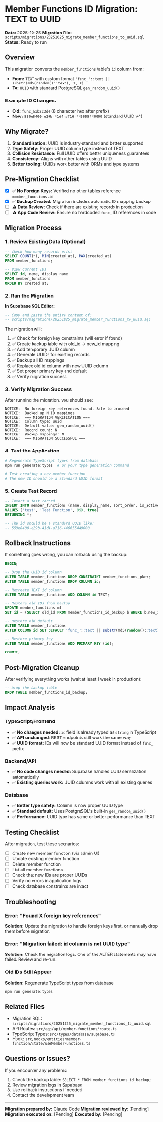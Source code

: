 # Member Functions ID Migration: TEXT to UUID

**Date:** 2025-10-25
**Migration File:** `scripts/migrations/20251025_migrate_member_functions_to_uuid.sql`
**Status:** Ready to run

## Overview

This migration converts the `member_functions` table's `id` column from:
- **From:** `TEXT` with custom format `'func_'::text || substr(md5(random()::text), 1, 8)`
- **To:** `UUID` with standard PostgreSQL `gen_random_uuid()`

### Example ID Changes:
- **Old:** `func_a1b2c3d4` (8 character hex after prefix)
- **New:** `550e8400-e29b-41d4-a716-446655440000` (standard UUID v4)

## Why Migrate?

1. **Standardization:** UUID is industry-standard and better supported
2. **Type Safety:** Proper UUID column type instead of TEXT
3. **Collision Resistance:** Full UUID offers better uniqueness guarantees
4. **Consistency:** Aligns with other tables using UUID
5. **Better tooling:** UUIDs work better with ORMs and type systems

## Pre-Migration Checklist

- [x] ✅ **No Foreign Keys:** Verified no other tables reference `member_functions.id`
- [x] ✅ **Backup Created:** Migration includes automatic ID mapping backup
- [ ] ⚠️ **Data Review:** Check if there are existing records in production
- [ ] ⚠️ **App Code Review:** Ensure no hardcoded `func_` ID references in code

## Migration Process

### 1. Review Existing Data (Optional)

```sql
-- Check how many records exist
SELECT COUNT(*), MIN(created_at), MAX(created_at)
FROM member_functions;

-- View current IDs
SELECT id, name, display_name
FROM member_functions
ORDER BY created_at;
```

### 2. Run the Migration

**In Supabase SQL Editor:**

```sql
-- Copy and paste the entire content of:
-- scripts/migrations/20251025_migrate_member_functions_to_uuid.sql
```

The migration will:
1. ✅ Check for foreign key constraints (will error if found)
2. ✅ Create backup table with old_id → new_id mapping
3. ✅ Add temporary UUID column
4. ✅ Generate UUIDs for existing records
5. ✅ Backup all ID mappings
6. ✅ Replace old id column with new UUID column
7. ✅ Set proper primary key and default
8. ✅ Verify migration success

### 3. Verify Migration Success

After running the migration, you should see:

```
NOTICE:  No foreign key references found. Safe to proceed.
NOTICE:  Backed up N ID mappings
NOTICE:  === MIGRATION VERIFICATION ===
NOTICE:  Column type: uuid
NOTICE:  Default value: gen_random_uuid()
NOTICE:  Record count: N
NOTICE:  Backup mappings: N
NOTICE:  === MIGRATION SUCCESSFUL ===
```

### 4. Test the Application

```bash
# Regenerate TypeScript types from database
npm run generate:types  # or your type generation command

# Test creating a new member function
# The new ID should be a standard UUID format
```

### 5. Create Test Record

```sql
-- Insert a test record
INSERT INTO member_functions (name, display_name, sort_order, is_active)
VALUES ('test', 'Test Function', 999, true)
RETURNING *;

-- The id should be a standard UUID like:
-- 550e8400-e29b-41d4-a716-446655440000
```

## Rollback Instructions

If something goes wrong, you can rollback using the backup:

```sql
BEGIN;

-- Drop the UUID id column
ALTER TABLE member_functions DROP CONSTRAINT member_functions_pkey;
ALTER TABLE member_functions DROP COLUMN id;

-- Recreate TEXT id column
ALTER TABLE member_functions ADD COLUMN id TEXT;

-- Restore old IDs from backup
UPDATE member_functions mf
SET id = (SELECT old_id FROM member_functions_id_backup b WHERE b.new_id = mf.id);

-- Restore old default
ALTER TABLE member_functions
ALTER COLUMN id SET DEFAULT 'func_'::text || substr(md5(random()::text), 1, 8);

-- Restore primary key
ALTER TABLE member_functions ADD PRIMARY KEY (id);

COMMIT;
```

## Post-Migration Cleanup

After verifying everything works (wait at least 1 week in production):

```sql
-- Drop the backup table
DROP TABLE member_functions_id_backup;
```

## Impact Analysis

### TypeScript/Frontend
- ✅ **No changes needed:** `id` field is already typed as `string` in TypeScript
- ✅ **API unchanged:** REST endpoints still work the same way
- ✅ **UUID format:** IDs will now be standard UUID format instead of `func_` prefix

### Backend/API
- ✅ **No code changes needed:** Supabase handles UUID serialization automatically
- ✅ **Existing queries work:** UUID columns work with all existing queries

### Database
- ✅ **Better type safety:** Column is now proper UUID type
- ✅ **Standard default:** Uses PostgreSQL's built-in `gen_random_uuid()`
- ✅ **Performance:** UUID type has same or better performance than TEXT

## Testing Checklist

After migration, test these scenarios:

- [ ] Create new member function (via admin UI)
- [ ] Update existing member function
- [ ] Delete member function
- [ ] List all member functions
- [ ] Check that new IDs are proper UUIDs
- [ ] Verify no errors in application logs
- [ ] Check database constraints are intact

## Troubleshooting

### Error: "Found X foreign key references"
**Solution:** Update the migration to handle foreign keys first, or manually drop them before migration.

### Error: "Migration failed: id column is not UUID type"
**Solution:** Check the migration logs. One of the ALTER statements may have failed. Review and re-run.

### Old IDs Still Appear
**Solution:** Regenerate TypeScript types from database:
```bash
npm run generate:types
```

## Related Files

- Migration SQL: `scripts/migrations/20251025_migrate_member_functions_to_uuid.sql`
- API Routes: `src/app/api/member-functions/route.ts`
- TypeScript Types: `src/types/database/supabase.ts`
- Hook: `src/hooks/entities/member-function/state/useMemberFunctions.ts`

## Questions or Issues?

If you encounter any problems:
1. Check the backup table: `SELECT * FROM member_functions_id_backup;`
2. Review migration logs in Supabase
3. Use rollback instructions if needed
4. Contact the development team

---

**Migration prepared by:** Claude Code
**Migration reviewed by:** [Pending]
**Migration executed on:** [Pending]
**Executed by:** [Pending]